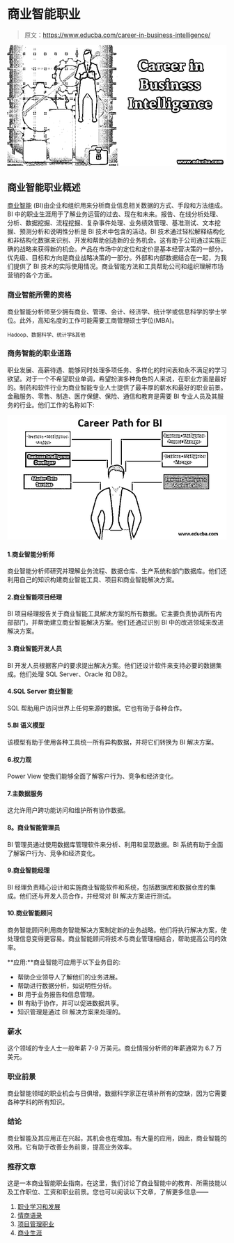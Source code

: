 # 商业智能职业

> 原文：<https://www.educba.com/career-in-business-intelligence/>

![Career in Business Intelligence](img/e4d1f1cf959669021e75409bc1554443.png)



## 商业智能职业概述

[商业智能](https://www.educba.com/what-is-business-intelligence/) (BI)由企业和组织用来分析商业信息相关数据的方式、手段和方法组成。BI 中的职业生涯用于了解业务运营的过去、现在和未来。报告、在线分析处理、分析、数据挖掘、流程挖掘、复杂事件处理、业务绩效管理、基准测试、文本挖掘、预测分析和说明性分析是 BI 技术中包含的活动。BI 技术通过轻松解释结构化和非结构化数据来识别、开发和帮助创造新的业务机会。这有助于公司通过实施正确的战略来获得新的机会。产品在市场中的定位和定价是基本经营决策的一部分。优先级、目标和方向是商业战略决策的一部分。外部和内部数据结合在一起，为我们提供了 BI 技术的实际使用情况。商业智能方法和工具帮助公司和组织理解市场营销的各个方面。

### 商业智能所需的资格

商业智能分析师至少拥有商业、管理、会计、经济学、统计学或信息科学的学士学位。此外，高知名度的工作可能需要工商管理硕士学位(MBA)。

<small>Hadoop、数据科学、统计学&其他</small>

### 商务智能的职业道路

职业发展、高薪待遇、能够同时处理多项任务、多样化的时间表和永不满足的学习欲望。对于一个不希望职业单调，希望扮演多种角色的人来说，在职业方面是最好的。制药和软件行业为商业智能专业人士提供了最丰厚的薪水和最好的职业前景。金融服务、零售、制造、医疗保健、保险、通信和教育是需要 BI 专业人员及其服务的行业。他们工作的名称如下:

![Career Path for BI](img/0c80b812d49421a6febe765e3a23e52d.png)



#### 1.商业智能分析师

商业智能分析师研究并理解业务流程、数据仓库、生产系统和部门数据库。他们还利用自己的知识构建商业智能工具、项目和商业智能解决方案。

#### 2.商业智能项目经理

BI 项目经理报告关于商业智能工具解决方案的所有数据。它主要负责协调所有内部部门，并帮助建立商业智能解决方案。他们还通过识别 BI 中的改进领域来改进解决方案。

#### 3.商业智能开发人员

BI 开发人员根据客户的要求提出解决方案。他们还设计软件来支持必要的数据集成。他们处理 SQL Server、Oracle 和 DB2。

#### 4.SQL Server 商业智能

SQL 帮助用户访问世界上任何来源的数据。它也有助于各种合作。

#### 5.BI 语义模型

该模型有助于使用各种工具统一所有异构数据，并将它们转换为 BI 解决方案。

#### 6.权力观

Power View 使我们能够全面了解客户行为、竞争和经济变化。

#### 7.主数据服务

这允许用户跨功能访问和维护所有协作数据。

#### **8。商业智能管理员**

BI 管理员通过使用数据库管理软件来分析、利用和呈现数据。BI 系统有助于全面了解客户行为、竞争和经济变化。

#### 9.商业智能经理

BI 经理负责精心设计和实施商业智能软件和系统，包括数据库和数据仓库的集成。他们还与开发人员合作，并经常对 BI 解决方案进行测试。

#### 10.商业智能顾问

商务智能顾问利用商务智能解决方案制定新的业务战略。他们将执行解决方案，使处理信息变得更容易。商业智能顾问将技术与商业管理相结合，帮助提高公司的效率。

**应用:**商业智能可应用于以下业务目的:

*   帮助企业领导人了解他们的业务进展。
*   帮助进行数据分析，如说明性分析。
*   BI 用于业务报告和信息管理。
*   BI 有助于协作，并可以促进数据共享。
*   知识管理是通过 BI 解决方案来处理的。

### 薪水

这个领域的专业人士一般年薪 7-9 万美元。商业情报分析师的年薪通常为 6.7 万美元。

### 职业前景

商业智能领域的职业机会与日俱增。数据科学家正在填补所有的空缺，因为它需要各种学科的所有知识。

### 结论

商业智能及其应用正在兴起，其机会也在增加。有大量的应用，因此，商业智能的效用。它有助于改善业务前景，提高业务效率。

### 推荐文章

这是一本商业智能职业指南。在这里，我们讨论了商业智能中的教育、所需技能以及工作职位、工资和职业前景。您也可以阅读以下文章，了解更多信息——

1.  [职业学习和发展](https://www.educba.com/career-in-learning-and-development/)
2.  [情商语录](https://www.educba.com/emotional-intelligence-quotes/)
3.  [项目管理职业](https://www.educba.com/career-in-project-management/)
4.  [商业生涯](https://www.educba.com/career-in-business/)





